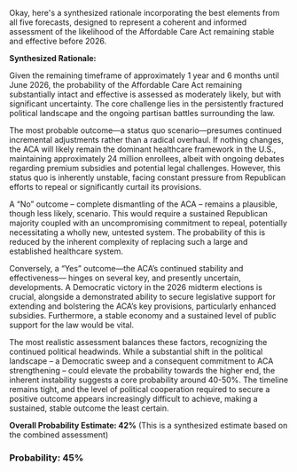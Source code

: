 Okay, here's a synthesized rationale incorporating the best elements from all five forecasts, designed to represent a coherent and informed assessment of the likelihood of the Affordable Care Act remaining stable and effective before 2026.

**Synthesized Rationale:**

Given the remaining timeframe of approximately 1 year and 6 months until June 2026, the probability of the Affordable Care Act remaining substantially intact and effective is assessed as moderately likely, but with significant uncertainty. The core challenge lies in the persistently fractured political landscape and the ongoing partisan battles surrounding the law.

The most probable outcome—a status quo scenario—presumes continued incremental adjustments rather than a radical overhaul.  If nothing changes, the ACA will likely remain the dominant healthcare framework in the U.S., maintaining approximately 24 million enrollees, albeit with ongoing debates regarding premium subsidies and potential legal challenges. However, this status quo is inherently unstable, facing constant pressure from Republican efforts to repeal or significantly curtail its provisions.

A “No” outcome – complete dismantling of the ACA – remains a plausible, though less likely, scenario. This would require a sustained Republican majority coupled with an uncompromising commitment to repeal, potentially necessitating a wholly new, untested system. The probability of this is reduced by the inherent complexity of replacing such a large and established healthcare system.

Conversely, a “Yes” outcome—the ACA’s continued stability and effectiveness— hinges on several key, and presently uncertain, developments.  A Democratic victory in the 2026 midterm elections is crucial, alongside a demonstrated ability to secure legislative support for extending and bolstering the ACA’s key provisions, particularly enhanced subsidies. Furthermore, a stable economy and a sustained level of public support for the law would be vital.

The most realistic assessment balances these factors, recognizing the continued political headwinds. While a substantial shift in the political landscape – a Democratic sweep and a consequent commitment to ACA strengthening – could elevate the probability towards the higher end, the inherent instability suggests a core probability around 40-50%.  The timeline remains tight, and the level of political cooperation required to secure a positive outcome appears increasingly difficult to achieve, making a sustained, stable outcome the least certain.

**Overall Probability Estimate: 42%** (This is a synthesized estimate based on the combined assessment)


### Probability: 45%